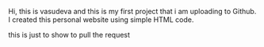 Hi, this is vasudeva and this is my first project that i am uploading to Github.
I created this personal website using simple HTML code.


this is just to show to pull the request



